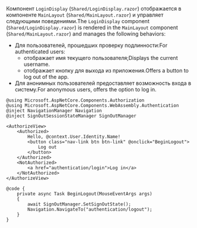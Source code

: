 <span data-ttu-id="860c0-101">Компонент `LoginDisplay` (`Shared/LoginDisplay.razor`) отображается в компоненте `MainLayout` (`Shared/MainLayout.razor`) и управляет следующими поведениями.</span><span class="sxs-lookup"><span data-stu-id="860c0-101">The `LoginDisplay` component (`Shared/LoginDisplay.razor`) is rendered in the `MainLayout` component (`Shared/MainLayout.razor`) and manages the following behaviors:</span></span>

* <span data-ttu-id="860c0-102">Для пользователей, прошедших проверку подлинности:</span><span class="sxs-lookup"><span data-stu-id="860c0-102">For authenticated users:</span></span>
  * <span data-ttu-id="860c0-103">отображает имя текущего пользователя;</span><span class="sxs-lookup"><span data-stu-id="860c0-103">Displays the current username.</span></span>
  * <span data-ttu-id="860c0-104">отображает кнопку для выхода из приложения.</span><span class="sxs-lookup"><span data-stu-id="860c0-104">Offers a button to log out of the app.</span></span>
* <span data-ttu-id="860c0-105">Для анонимных пользователей предоставляет возможность входа в систему.</span><span class="sxs-lookup"><span data-stu-id="860c0-105">For anonymous users, offers the option to log in.</span></span>

```razor
@using Microsoft.AspNetCore.Components.Authorization
@using Microsoft.AspNetCore.Components.WebAssembly.Authentication
@inject NavigationManager Navigation
@inject SignOutSessionStateManager SignOutManager

<AuthorizeView>
    <Authorized>
        Hello, @context.User.Identity.Name!
        <button class="nav-link btn btn-link" @onclick="BeginLogout">
            Log out
        </button>
    </Authorized>
    <NotAuthorized>
        <a href="authentication/login">Log in</a>
    </NotAuthorized>
</AuthorizeView>

@code {
    private async Task BeginLogout(MouseEventArgs args)
    {
        await SignOutManager.SetSignOutState();
        Navigation.NavigateTo("authentication/logout");
    }
}
```
